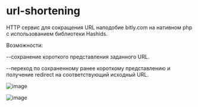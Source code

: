 # url-shortening

HTTP сервис для сокращения URL наподобие bitly.com на нативном php с использованием библиотеки Hashids.


Возможности:


--сохранение короткого представления заданного URL.


--переход по сохраненному ранее короткому представлению и получение redirect на соответствующий исходный URL.



![image](https://user-images.githubusercontent.com/54375241/188924241-a50bbdf9-b6ec-4a83-90a7-e36fa6a5093a.png)





![image](https://user-images.githubusercontent.com/54375241/188924382-e402831e-b95f-4bd3-a28c-d40e5889b76a.png)



